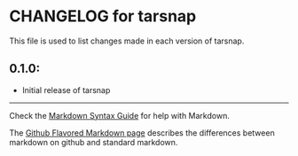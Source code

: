 # CHANGELOG for tarsnap

This file is used to list changes made in each version of tarsnap.

## 0.1.0:

* Initial release of tarsnap

- - -
Check the [Markdown Syntax Guide](http://daringfireball.net/projects/markdown/syntax) for help with Markdown.

The [Github Flavored Markdown page](http://github.github.com/github-flavored-markdown/) describes the differences between markdown on github and standard markdown.

